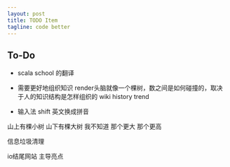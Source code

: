 ```yaml
---
layout: post
title: TODO Item
tagline: code better
---
```

## To-Do

+ scala school 的翻译

+ 需要更好地组织知识
render头脑就像一个棵树，数之间是如何碰撞的，取决于人的知识结构是怎样组织的
wiki history trend

+ 输入法 shift 英文换成拼音

山上有棵小树 山下有棵大树 我不知道 那个更大 那个更高

信息垃圾清理

io结尾网站
主导亮点